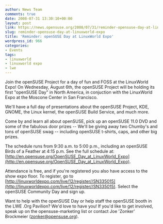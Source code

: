 ```yaml
---
author: News Team
comments: true
date: 2008-07-31 13:30:10+00:00
layout: post
link: https://news.opensuse.org/2008/07/31/reminder-opensuse-day-at-linuxworld-expo/
slug: reminder-opensuse-day-at-linuxworld-expo
title: 'Reminder: openSUSE Day at LinuxWorld Expo'
wordpress_id: 966
categories:
- Events
tags:
- linuxworld
- linuxworld expo
- lwe
---
```


Join the openSUSE Project for a day of fun and FOSS at the LinuxWorld Expo! On Wednesday, August 6th, the openSUSE Project will be holding its first "openSUSE Day" in North America, in conjuction with the LinuxWorld Expo at the Moscone Center in San Francisco.

We'll have a full day of presentations about the openSUSE Project, KDE, GNOME, the Linux kernel, the openSUSE Build Service, and much more.

Come by and learn all about openSUSE, pick up an openSUSE 11.0 DVD and some of the fabulous door prizes -- We'll be giving away two Chumby's and tons of openSUSE swag -- including openSUSE t-shirts, caps, and other big prizes.

The schedule runs from 9:30 a.m. to 5:00 p.m., including an openSUSE Birds of a Feather at 4:15 p.m. See the full schedule at: [http://en.opensuse.org/OpenSUSE_Day_at_LinuxWorld_Expo](http://en.opensuse.org/OpenSUSE_Day_at_LinuxWorld_Expo).

Attendance is free, and if you're registered you also have access to the show expo floor. To register, go to [http://linuxworldexpo.com/live/12/register//SN335015](http://linuxworldexpo.com/live/12/register//SN335015). Select the openSUSE Community Day and sign up.

Want to help with the openSUSE Day or help staff the openSUSE booth in the LWE .Org Pavilion? We'd love to have you! If you'd like to get involved, speak up on the opensuse-marketing list or contact Joe 'Zonker' Brockmeier (zonker@opensuse.org).
